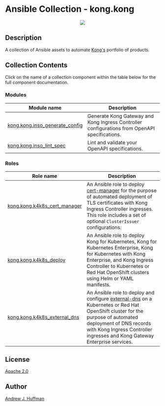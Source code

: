 # Ansible Collection - kong.kong

<p align="center">
  <img src="https://2tjosk2rxzc21medji3nfn1g-wpengine.netdna-ssl.com/wp-content/uploads/2018/08/kong-combination-mark-color-256px.png" /></div>
</p>


## Description

A collection of Ansible assets to automate [Kong's](http://www.konghq.com/) portfolio of products.


## Collection Contents

Click on the name of a collection component within the table below for the full component documentation.

### Modules

|Module name|Description|
|---|---|
|[kong.kong.inso_generate_config](https://github.com/Kong/kong-ansible-collection/tree/main/docs/inso_generate_config.md)|Generate Kong Gateway and Kong Ingress Controller configurations from OpenAPI specifications.|
|[kong.kong.inso_lint_spec](https://github.com/Kong/kong-ansible-collection/tree/main/docs/inso_generate_config.md)|Lint and validate your OpenAPI specifications.|


### Roles

|Role name|Description|
|---|---|
|[kong.kong.k4k8s_cert_manager](https://github.com/Kong/kong-ansible-collection/tree/main/roles/k4k8s_cert_manager)|An Ansible role to deploy [cert-manager](https://cert-manager.io) for the purpose of automated deployment of TLS certificates with Kong Ingress Controller ingresses. This role includes a set of optional `ClusterIssuer` configurations.|
|[kong.kong.k4k8s_deploy](https://github.com/Kong/kong-ansible-collection/tree/main/roles/k4k8s_deploy)|An Ansible role to deploy Kong for Kubernetes, Kong for Kubernetes Enterprise, Kong for Kubernetes with Kong Enterprise, and Kong Ingress Controller to Kubernetes or Red Hat OpenShift clusters using Helm or YAML manifests.|
|[kong.kong.k4k8s_external_dns](https://github.com/Kong/kong-ansible-collection/tree/main/roles/k4k8s_external_dns)|An Ansible role to deploy and configure [external-dns](https://github.com/kubernetes-sigs/external-dns) on a Kubernetes or Red Hat OpenShift cluster for the purpose of automated deployment of DNS records with Kong Ingress Controller ingresses and Kong Gateway Enterprise services.|


## License
[Apache 2.0](LICENSE)


## Author

[Andrew J. Huffman](https://github.com/ahuffman)